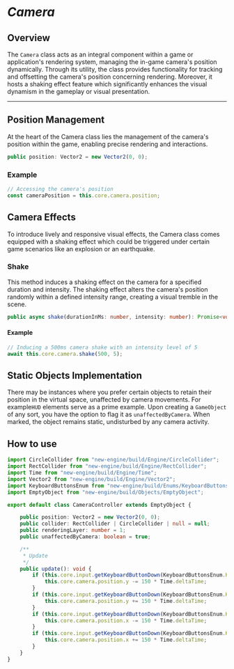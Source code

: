 # *Camera*

## Overview
The `Camera` class acts as an integral component within a game or application's rendering system, managing the in-game camera's position dynamically. Through its utility, the class provides functionality for tracking and offsetting the camera's position concerning rendering. Moreover, it hosts a shaking effect feature which significantly enhances the visual dynamism in the gameplay or visual presentation.

---

## Position Management
At the heart of the Camera class lies the management of the camera's position within the game, enabling precise rendering and interactions.

```typescript
public position: Vector2 = new Vector2(0, 0);
```

### Example

```typescript
// Accessing the camera's position
const cameraPosition = this.core.camera.position;
```

## Camera Effects
To introduce lively and responsive visual effects, the Camera class comes equipped with a shaking effect which could be triggered under certain game scenarios like an explosion or an earthquake.

### Shake
This method induces a shaking effect on the camera for a specified duration and intensity. The shaking effect alters the camera's position randomly within a defined intensity range, creating a visual tremble in the scene.

```typescript
public async shake(durationInMs: number, intensity: number): Promise<void>;
```

#### Example

```typescript
// Inducing a 500ms camera shake with an intensity level of 5
await this.core.camera.shake(500, 5);
```

## Static Objects Implementation
There may be instances where you prefer certain objects to retain their position in the virtual space, unaffected by camera movements. For example`HUD` elements serve as a prime example. Upon creating a `GameObject` of any sort, you have the option to flag it as `unaffectedByCamera`. When marked, the object remains static, undisturbed by any camera activity.

## How to use

```typescript
import CircleCollider from "new-engine/build/Engine/CircleCollider";
import RectCollider from "new-engine/build/Engine/RectCollider";
import Time from "new-engine/build/Engine/Time";
import Vector2 from "new-engine/build/Engine/Vector2";
import KeyboardButtonsEnum from "new-engine/build/Enums/KeyboardButtonsEnum";
import EmptyObject from "new-engine/build/Objects/EmptyObject";

export default class CameraController extends EmptyObject {

    public position: Vector2 = new Vector2(0, 0);
    public collider: RectCollider | CircleCollider | null = null;
    public renderingLayer: number = 1;
    public unaffectedByCamera: boolean = true;

    /**
     * Update
     */
    public update(): void {
        if (this.core.input.getKeyboardButtonDown(KeyboardButtonsEnum.KeyW)) {
            this.core.camera.position.y -= 150 * Time.deltaTime;
        }
        if (this.core.input.getKeyboardButtonDown(KeyboardButtonsEnum.KeyS)) {
            this.core.camera.position.y += 150 * Time.deltaTime;
        }
        if (this.core.input.getKeyboardButtonDown(KeyboardButtonsEnum.KeyA)) {
            this.core.camera.position.x -= 150 * Time.deltaTime;
        }
        if (this.core.input.getKeyboardButtonDown(KeyboardButtonsEnum.KeyD)) {
            this.core.camera.position.x += 150 * Time.deltaTime;
        }
    }
}
```